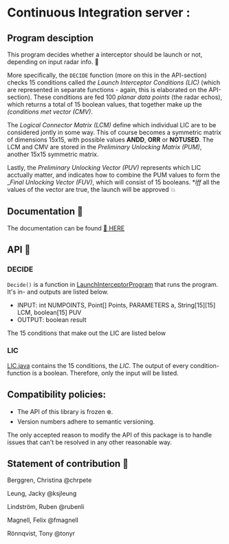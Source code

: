 # Continuous Integration server :

## Program desciption

This program decides whether a interceptor should be launch or not, depending on input radar info. :rocket:

More specifically, the `DECIDE` function (more on this in the API-section) checks 15 conditions called _the Launch Interceptor Conditions (LIC)_ (which are represented in separate functions - again, this is elaborated on the API-section). These conditions are fed 100 _planar data points_ (the radar echos), which returns a total of 15 boolean values, that together make up the _(conditions met vector (CMV)_.

The _Logical Connector Matrix (LCM)_ define which individual LIC are to be considered jontly in some way. This of course becomes a symmetric matrix of dimensions 15x15, with possible values **ANDD**, **ORR** or **NOTUSED**. The LCM and CMV are stored in the _Preliminary Unlocking Matrix (PUM)_, another 15x15 symmetric matrix.

Lastly, the _Preliminary Unlocking Vector (PUV)_ represents which LIC acctually matter, and indicates how to combine the PUM values to form the \__Final Unlocking Vector (FUV)_, which will consist of 15 booleans. \*_Iff_ all the values of the vector are true, the launch will be approved :boom:

## Documentation :mag_right:

The documentation can be found [:link: HERE](https://launch-docs.netlify.com/)

## API :memo:

### DECIDE

`Decide()` is a function in [LaunchInterceptorProgram](src/LaunchInterceptorProgram.java) that runs the program. It's in- and outputs are listed below.

- INPUT: int NUMPOINTS, Point[] Points, PARAMETERS a, String[15][15] LCM, boolean[15] PUV
- OUTPUT: boolean result

The 15 conditions that make out the LIC are listed below

### LIC

[LIC.java](src/main/LIC.java) contains the 15 conditions, the _LIC_. The output of every condition-function is a boolean. Therefore, only the input will be listed.

## Compatibility policies:

- The API of this library is frozen :snowflake:.
- Version numbers adhere to semantic versioning.

The only accepted reason to modify the API of this package
is to handle issues that can't be resolved in any other
reasonable way.

## Statement of contribution :gift_heart:

Berggren, Christina @chrpete

Leung, Jacky @ksjleung

Lindström, Ruben @rubenli

Magnell, Felix @fmagnell

Rönnqvist, Tony @tonyr
